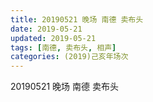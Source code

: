 ```yaml
---
title: 20190521 晚场 南德 卖布头
date: 2019-05-21
updated: 2019-05-21
tags: [南德, 卖布头, 相声]
categories: (2019)己亥年场次
---
```

20190521 晚场 南德 卖布头